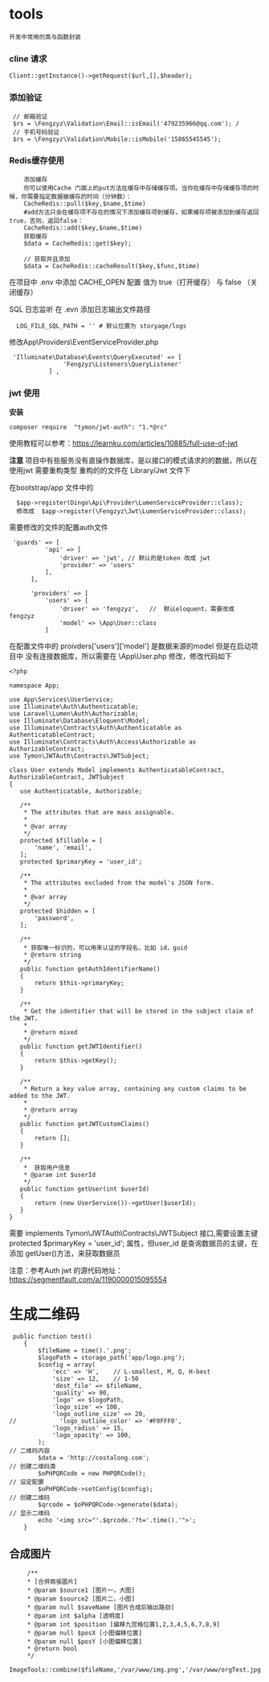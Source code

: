 # tools
    开发中常用的类与函数封装
###  cline 请求
    Client::getInstance()->getRequest($url,[],$header);
    
###  添加验证
```
 // 邮箱验证
 $rs = \Fengzyz\Validation\Email::isEmail('479235966@qq.com'); /
 // 手机号码验证
 $rs = \Fengzyz\Validation\Mobile::isMobile('15865545545');

```

### Redis缓存使用

```
    添加缓存
    你可以使用Cache 门面上的put方法在缓存中存储缓存项。当你在缓存中存储缓存项的时候，你需要指定数据被缓存的时间（分钟数）：
    CacheRedis::pull($key,$name,$time)
    #add方法只会在缓存项不存在的情况下添加缓存项到缓存，如果缓存项被添加到缓存返回true，否则，返回false：
    CacheRedis::add($key,$name,$time)
    获取缓存
    $data = CacheRedis::get($key);
    
    // 获取并且添加
    $data = CacheRedis::cacheResult($key,$func,$time)
```      
在项目中 .env 中添加 CACHE_OPEN 配置   值为 true（打开缓存） 与 false （关闭缓存）

SQL 日志监听
    在 .evn 添加日志输出文件路径
```
  LOG_FILE_SQL_PATH = '' # 默认位置为 storyage/logs
```
   修改App\Providers\EventServiceProvider.php
   
```
 'Illuminate\Database\Events\QueryExecuted' => [
               'Fengzyz\Listeners\QueryListener'
           ] ,
```   
   
   
###  jwt 使用

**安装**
```
composer require  "tymon/jwt-auth": "1.*@rc"
```
使用教程可以参考：https://learnku.com/articles/10885/full-use-of-jwt
  
**注意**
  项目中有些服务没有直操作数据库，是以接口的模式请求的的数据，所以在使用jwt 需要重构类型 重构的的文件在 Library/Jwt 文件下
  
  在bootstrap/app 文件中的
 ```
   $app->register(Dingo\Api\Provider\LumenServiceProvider::class);
   修改成  $app->register(\Fengzyz\Jwt\LumenServiceProvider::class);
```
 
  需要修改的文件的配置auth文件
```
 'guards' => [
          'api' => [
              'driver' => 'jwt', // 默认的是token 改成 jwt 
              'provider' => 'users'
          ],
      ],

      'providers' => [
          'users' => [
              'driver' => 'fengzyz',   //  默认eloquent，需要改成 fengzyz
              'model' => \App\User::class
          ]
```

在配置文件中的 proivders['users']['model'] 是数据来源的model 但是在启动项目中
没有连接数据库，所以需要在 \App\User.php 修改，修改代码如下
 ```
<?php

namespace App;

use App\Services\UserService;
use Illuminate\Auth\Authenticatable;
use Laravel\Lumen\Auth\Authorizable;
use Illuminate\Database\Eloquent\Model;
use Illuminate\Contracts\Auth\Authenticatable as AuthenticatableContract;
use Illuminate\Contracts\Auth\Access\Authorizable as AuthorizableContract;
use Tymon\JWTAuth\Contracts\JWTSubject;    

class User extends Model implements AuthenticatableContract, AuthorizableContract, JWTSubject
{
    use Authenticatable, Authorizable;

    /**
     * The attributes that are mass assignable.
     *
     * @var array
     */
    protected $fillable = [
        'name', 'email',
    ];
    protected $primaryKey = 'user_id';

    /**
     * The attributes excluded from the model's JSON form.
     *
     * @var array
     */
    protected $hidden = [
        'password',
    ];

    /**
     * 获取唯一标识的，可以用来认证的字段名，比如 id，guid
     * @return string
     */
    public function getAuthIdentifierName()
    {
        return $this->primaryKey;
    }

    /**
     * Get the identifier that will be stored in the subject claim of the JWT.
     *
     * @return mixed
     */
    public function getJWTIdentifier()
    {
        return $this->getKey();
    }

    /**
     * Return a key value array, containing any custom claims to be added to the JWT.
     *
     * @return array
     */
    public function getJWTCustomClaims()
    {
        return [];
    }

    /**
     *  获取用户信息
     * @param int $userId
     */
    public function getUser(int $userId)
    {
        return (new UserService())->getUser($userId);
    }
}

```

需要 implements Tymon\JWTAuth\Contracts\JWTSubject 接口,需要设置主键  protected $primaryKey = 'user_id'; 属性，但user_id 是查询数据员的主键，在添加 getUser()方法，来获取数据员

注意：参考Auth jwt 的源代码地址：https://segmentfault.com/a/1190000015095554


# 生成二维码
```
 public function test()
    {
        $fileName = time().'.png';
        $logoPath = storage_path('app/logo.png');
        $config = array(
            'ecc' => 'H',    // L-smallest, M, Q, H-best
            'size' => 12,    // 1-50
            'dest_file' => $fileName,
            'quality' => 90,
            'logo' => $logoPath,
            'logo_size' => 100,
            'logo_outline_size' => 20,
//            'logo_outline_color' => '#F0FFF0',
            'logo_radius' => 15,
            'logo_opacity' => 100,
        );
// 二维码内容
        $data = 'http://costalong.com';
// 创建二维码类
        $oPHPQRCode = new PHPQRCode();
// 设定配置
        $oPHPQRCode->setConfig($config);
// 创建二维码
        $qrcode = $oPHPQRCode->generate($data);
// 显示二维码
        echo '<img src="'.$qrcode.'?t='.time().'">';
    }
```

## 合成图片
```
     /**
     * [合併兩張圖片]
     * @param $source1 [图片一，大图]
     * @param $source2 [图片二，小图]
     * @param null $saveName [图片合成后输出路劲]
     * @param int $alpha [透明度]
     * @param int $position [偏移九宫格位置1,2,3,4,5,6,7,8,9]
     * @param null $posX [小图偏移位置]
     * @param null $posY [小图偏移位置]
     * @return bool
     */
 ImageTools::combine($fileName,'/var/www/img.png','/var/www/orgTest.jpg',0,5,40);
```

 
 
